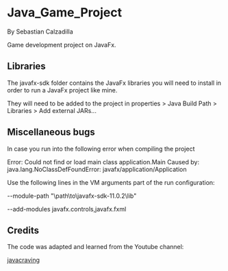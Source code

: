 # Java_Game_Project
By Sebastian Calzadilla


Game development project on JavaFx.


## Libraries

The javafx-sdk folder contains the JavaFx libraries you will need to install in order to run a JavaFx project like mine.

They will need to be added to the project in properties > Java Build Path > Libraries > Add external JARs...

## Miscellaneous bugs

In case you run into the following error when compiling the project

Error: Could not find or load main class application.Main
Caused by: java.lang.NoClassDefFoundError: javafx/application/Application

Use the following lines in the VM arguments part of the run configuration:

--module-path "\path\to\javafx-sdk-11.0.2\lib"

--add-modules javafx.controls,javafx.fxml

## Credits

The code was adapted and learned from the Youtube channel:

[javacraving](https://www.youtube.com/watch?v=DkIuA5ZEZ_U)

